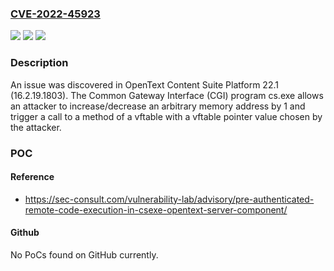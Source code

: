 ### [CVE-2022-45923](https://cve.mitre.org/cgi-bin/cvename.cgi?name=CVE-2022-45923)
![](https://img.shields.io/static/v1?label=Product&message=n%2Fa&color=blue)
![](https://img.shields.io/static/v1?label=Version&message=n%2Fa&color=blue)
![](https://img.shields.io/static/v1?label=Vulnerability&message=n%2Fa&color=brighgreen)

### Description

An issue was discovered in OpenText Content Suite Platform 22.1 (16.2.19.1803). The Common Gateway Interface (CGI) program cs.exe allows an attacker to increase/decrease an arbitrary memory address by 1 and trigger a call to a method of a vftable with a vftable pointer value chosen by the attacker.

### POC

#### Reference
- https://sec-consult.com/vulnerability-lab/advisory/pre-authenticated-remote-code-execution-in-csexe-opentext-server-component/

#### Github
No PoCs found on GitHub currently.

